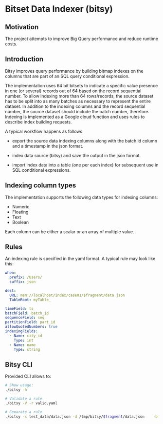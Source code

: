 # Bitset Data Indexer (bitsy)


## Motivation

The project attempts to improve Big Query performance and reduce runtime costs.  


## Introduction

Bitsy improves query performance by building bitmap indexes on the columns that are part of 
an SQL query conditional expression.

The implementation uses 64 bit bitsets to indicate a specific value presence in one (or several) records 
out of 64 based on the record sequential number.  To allow indexing more than 64 rows/records, the source 
dataset has to be split into as many batches as necessary to represent the entire dataset. In addition 
to the indexing columns and the record sequential number, the source dataset should include the batch number, 
therefore.  Indexing is implemented as a Google cloud function and uses rules to describe index building requests.

A typical workflow happens as follows:  

- export the source data indexing columns along with the batch id column and a timestamp in the json format.

- index data source (bitsy) and save the output in the json format.

- import index data into a table (one per each index) for subsequent use in SQL conditional 
expressions.


## Indexing column types

The implementation supports the following data types for indexing columns:

- Numeric
- Floating
- Text
- Boolean

Each column can be either a scalar or an array of multiple value.


## Rules

An indexing rule is specified in the yaml format.  A typical rule may look like this:

```yaml
when:
  prefix: /Users/
  suffix: json

dest:
  URL: mem://localhost/index/case01/$fragment/data.json
  TableRoot: myTable_

timeField: ts
batchField: batch_id
sequenceField: seq
partitionField: part_id
allowQuotedNumbers: true
indexingFields:
  - Name: city_id
    Type: int
  - Name: name
    Type: string
```

## Bitsy CLI

Provided CLI allows to:

```bash
# Show usage:
./bitsy -h

# Validate a rule
./bitsy -V -r valid.yaml

# Genarate a rule
./bitsy -s test_data/data.json -d /tmp/bitsy/$fragment/data.json    -b batchId  -q seq  -f x:string  -f y:int
```



